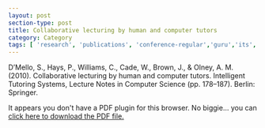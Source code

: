 ```yaml
---
layout: post
section-type: post
title: Collaborative lecturing by human and computer tutors
category: Category
tags: [ 'research', 'publications', 'conference-regular','guru','its','discourse','education' ]
---
```

D’Mello, S., Hays, P., Williams, C., Cade, W., Brown, J., & Olney, A. M. (2010). Collaborative lecturing by human and computer tutors. Intelligent Tutoring Systems, Lecture Notes in Computer Science (pp. 178–187). Berlin: Springer. 

<object data="https://umdrive.memphis.edu/aolney/public/publications/dmello-lecture-its10.pdf" type="application/pdf" width="100%" height="600px">
 
  <p>It appears you don't have a PDF plugin for this browser.
  No biggie... you can <a href="https://umdrive.memphis.edu/aolney/public/publications/dmello-lecture-its10.pdf">click here to
  download the PDF file.</a></p>
  
</object>

